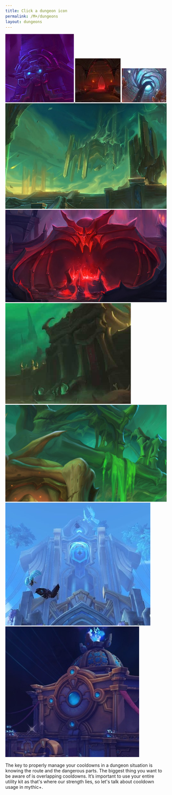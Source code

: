 ```yaml
---
title: Click a dungeon icon
permalink: /M+/dungeons
layout: dungeons
---
```


<div class="dungeons">

<a href="/M+/dungeons/dos">
    <img class="dungeon-avatar" src="/assets/img/dungeons/dos.jpg" />
</a>

<a href="/M+/dungeons/sd">
    <img class="dungeon-avatar" src="/assets/img/dungeons/sd.jpg" />
</a>

<a href="/M+/dungeons/mots">
    <img class="dungeon-avatar" src="/assets/img/dungeons/mots.jpg" />
</a>

<a href="/M+/dungeons/nw">
    <img class="dungeon-avatar" src="/assets/img/dungeons/nw.jpg" />
</a>

<a href="/M+/dungeons/hoa">
    <img class="dungeon-avatar" src="/assets/img/dungeons/hoa.jpg" />
</a>

<a href="/M+/dungeons/top">
    <img class="dungeon-avatar" src="/assets/img/dungeons/top.jpg" />
</a>

<a href="/M+/dungeons/pf">
    <img class="dungeon-avatar" src="/assets/img/dungeons/pf.jpg" />
</a>

<a href="/M+/dungeons/soa">
    <img class="dungeon-avatar" src="/assets/img/dungeons/soa.jpg" />
</a>

<a href="/M+/dungeons/tazavesh">
    <img class="dungeon-avatar" src="/assets/img/dungeons/taz.jpg" />
</a>

</div>

The key to properly manage your cooldowns in a dungeon situation is knowing the route and the dangerous parts. The biggest thing you want to be aware of is overlapping cooldowns. It’s important to use your entire utility kit as that's where our strength lies, so let's talk about cooldown usage in mythic+.
